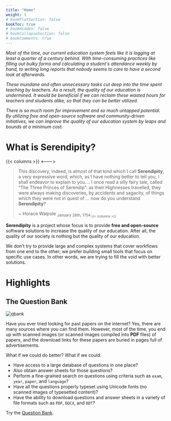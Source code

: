 ```yaml
---
title: "Home"
weight: 1
# bookFlatSection: false
bookToc: true
# bookHidden: false
# bookCollapseSection: false
# bookComments: true
---
```


*Most of the time, our current education system feels like it is lagging at least a quarter of a century behind. With time-consuming practices like filling out bulky forms and calculating a student's attendance weekly by hand, to writing long reports that nobody seems to care to have a second look at afterwards.*

*These mundane and often unnecessary tasks cut deep into the time spent teaching by teachers. As a result, the quality of our education is undermined. It would be beneficial if we can reclaim these wasted hours for teachers and students alike, so that they can be better utilized.*

*There is so much room for improvement and so much untapped potential. By utilizing free and open-source software and community-driven initiatives, we can improve the quality of our education system by leaps and bounds at a minimum cost.*

# What is Serendipity?
{{< columns >}}
<--->
> This discovery, indeed, is almost of that kind which I call **Serendipity**, a very expressive word, which, as I have nothing better to tell you, I shall endeavor to explain to you.... I once read a silly fairy tale, called “The Three Princes of Serendip”: as their Highnesses travelled, they were always making discoveries, by accidents and sagacity, of things which they were not in quest of ... now do you understand **Serendipity**?
>
> ~ Horace Walpole <sub>January 28th, 1754<sub>
{{< /columns >}}

**Serendipity** is a project whose focus is to provide **free and open-source** software solutions to increase the quality of our education. After all, the quality of our society is nothing but the quality of our education.

We don't try to provide large and complex systems that cover workflows from one end to the other; we prefer building small tools that focus on specific use cases. In other words, we are trying to fill the void with better solutions.
# Highlights

## The Question Bank
![qbank](/img/qbank.png)

Have you ever tried looking for past papers on the internet? Yes, there are many sources where you can find them. However, most of the time, you end up with scanned images (or scanned images compiled into **PDF** files) of papers, and the download links for these papers are buried in pages full of advertisements.

What if we could do better? What if we could:

- Have access to a large database of questions in one place?
- Also obtain answer sheets for those questions?
- Perform a fine-grained search on questions using criteria such as `exam`, `year`, `paper`, and `language`?
- Have all the questions properly typeset using Unicode fonts (no scanned images of typesetted content)?
- Have the ability to download questions and answer sheets in a variety of file formats such as `PDF`, `DOCX`, and `ODT`?

Try the [Question Bank](docs/qbank).
